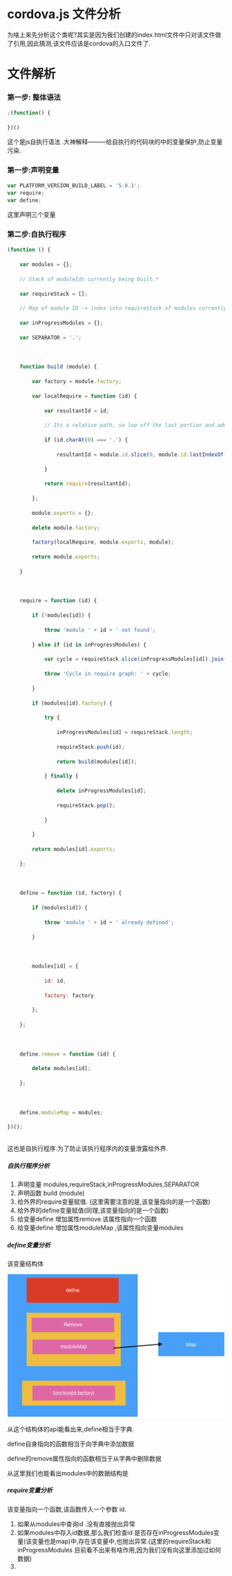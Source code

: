 # cordova.js 文件分析

为啥上来先分析这个类呢?其实是因为我们创建的index.html文件中只对该文件做了引用,因此猜测,该文件应该是cordova的入口文件了.

# 文件解析



### 第一步: 整体语法

```js
;(function() {

})()
```

这个是js自执行语法 .大神解释———给自执行的代码块的中的变量保护,防止变量污染.



###  第一步:声明变量

```js
var PLATFORM_VERSION_BUILD_LABEL = '5.0.1';
var require;
var define;

```

这里声明三个变量

### 第二步:自执行程序

```js
(function () {

​    var modules = {};

​    // Stack of moduleIds currently being built.*

​    var requireStack = [];

​    // Map of module ID -> index into requireStack of modules currently being built.*

​    var inProgressModules = {};

​    var SEPARATOR = '.';



​    function build (module) {

​        var factory = module.factory;

​        var localRequire = function (id) {

​            var resultantId = id;

​            // Its a relative path, so lop off the last portion and add the id (minus "./")*

​            if (id.charAt(0) === '.') {

​                resultantId = module.id.slice(0, module.id.lastIndexOf(SEPARATOR)) + SEPARATOR + id.slice(2);

​            }

​            return require(resultantId);

​        };

​        module.exports = {};

​        delete module.factory;

​        factory(localRequire, module.exports, module);

​        return module.exports;

​    }



​    require = function (id) {

​        if (!modules[id]) {

​            throw 'module ' + id + ' not found';

​        } else if (id in inProgressModules) {

​            var cycle = requireStack.slice(inProgressModules[id]).join('->') + '->' + id;

​            throw 'Cycle in require graph: ' + cycle;

​        }

​        if (modules[id].factory) {

​            try {

​                inProgressModules[id] = requireStack.length;

​                requireStack.push(id);

​                return build(modules[id]);

​            } finally {

​                delete inProgressModules[id];

​                requireStack.pop();

​            }

​        }

​        return modules[id].exports;

​    };



​    define = function (id, factory) {

​        if (modules[id]) {

​            throw 'module ' + id + ' already defined';

​        }



​        modules[id] = {

​            id: id,

​            factory: factory

​        };

​    };



​    define.remove = function (id) {

​        delete modules[id];

​    };



​    define.moduleMap = modules;

})();



```

这也是自执行程序.为了防止该执行程序内的变量泄露给外界.

#####  自执行程序分析

1. 声明变量 modules,requireStack,inProgressModules,SEPARATOR
2. 声明函数 build (module) 
3. 给外界的require变量赋值.  (这里需要注意的是,该变量指向的是一个函数)
4. 给外界的define变量赋值(同理,该变量指向的是一个函数)
5. 给变量define 增加属性remove.该属性指向一个函数
6. 给变量define 增加属性moduleMap ,该属性指向变量modules

##### define变量分析

该变量结构体

![](image-20190605172825999.png)



从这个结构体的api能看出来,define相当于字典.

define自身指向的函数相当于向字典中添加数据

define的remove属性指向的函数相当于从字典中删除数据



从这里我们也能看出modules中的数据结构是 



##### require变量分析

该变量指向一个函数,该函数传入一个参数 id.



1. 如果从modules中查询id .没有直接抛出异常
2. 如果modules中存入id数据,那么我们检查id 是否存在inProgressModules变量(该变量也是map)中,存在该变量中,也抛出异常.(这里的requireStack和inProgressModules 目前看不出来有啥作用,因为我们没有向这里添加过如何数据)
3. 















